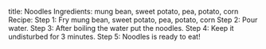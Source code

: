 title: Noodles
Ingredients: mung bean, sweet potato, pea, potato, corn
Recipe: 
Step 1: Fry mung bean, sweet potato, pea, potato, corn
Step 2: Pour water.
Step 3: After boiling the water put the noodles.
Step 4: Keep it undisturbed for 3 minutes.
Step 5: Noodles is ready to eat!